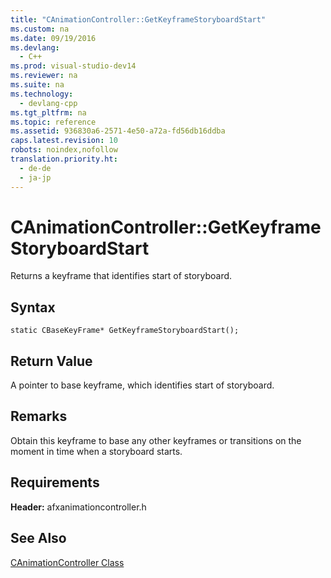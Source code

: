 ```yaml
---
title: "CAnimationController::GetKeyframeStoryboardStart"
ms.custom: na
ms.date: 09/19/2016
ms.devlang: 
  - C++
ms.prod: visual-studio-dev14
ms.reviewer: na
ms.suite: na
ms.technology: 
  - devlang-cpp
ms.tgt_pltfrm: na
ms.topic: reference
ms.assetid: 936830a6-2571-4e50-a72a-fd56db16ddba
caps.latest.revision: 10
robots: noindex,nofollow
translation.priority.ht: 
  - de-de
  - ja-jp
---
```

# CAnimationController::GetKeyframeStoryboardStart
Returns a keyframe that identifies start of storyboard.  
  
## Syntax  
  
```  
static CBaseKeyFrame* GetKeyframeStoryboardStart();  
```  
  
## Return Value  
 A pointer to base keyframe, which identifies start of storyboard.  
  
## Remarks  
 Obtain this keyframe to base any other keyframes or transitions on the moment in time when a storyboard starts.  
  
## Requirements  
 **Header:** afxanimationcontroller.h  
  
## See Also  
 [CAnimationController Class](../vs140/CAnimationController-Class.md)